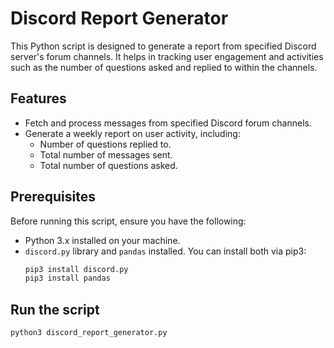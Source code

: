 # Discord Report Generator

This Python script is designed to generate a report from specified Discord server's forum channels. It helps in tracking user engagement and activities such as the number of questions asked and replied to within the channels.

## Features

- Fetch and process messages from specified Discord forum channels.
- Generate a weekly report on user activity, including:
  - Number of questions replied to.
  - Total number of messages sent.
  - Total number of questions asked.

## Prerequisites

Before running this script, ensure you have the following:

- Python 3.x installed on your machine.
- `discord.py` library and `pandas` installed. You can install both via pip3:
  ```bash
  pip3 install discord.py
  pip3 install pandas

## Run the script
  ```bash
  python3 discord_report_generator.py

